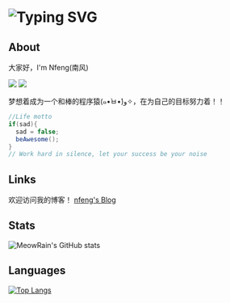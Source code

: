 # ![Typing SVG](https://readme-typing-svg.herokuapp.com/?font=microsoft+yahei&size=20&duration=5000&color=FF4500&center=false&width=1000&height=30&lines=Work%20hard%20in%20silence,%20let%20your%20success%20be%20your%20noise)
## About
  大家好，I'm Nfeng(南风)
  
  
  
  ![](https://img.shields.io/badge/Main%20Language-java-red?logo=java)
  ![](https://img.shields.io/badge/-goland-yellow?logo=goland)
  
  梦想着成为一个和棒的程序猿(๑•̀ㅂ•́)و✧，在为自己的目标努力着！！
  ```java
  //Life motto
  if(sad){
    sad = false;
    beAwesome();
  }
  // Work hard in silence, let your success be your noise
 ```

 
## Links
欢迎访问我的博客！
[nfeng's Blog](http://nfeng.asia/)

## Stats
![MeowRain's GitHub stats](https://github-readme-stats.vercel.app/api?username=ZZ-Nfeng&show_icons=true&theme=radical)

## Languages
[![Top Langs](https://github-readme-stats.vercel.app/api/top-langs/?username=ZZ-Nfeng&layout=compact)](https://github.com/Christmas/github-readme-stats)
